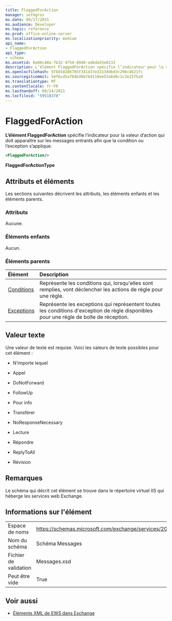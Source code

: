 ```yaml
---
title: FlaggedForAction
manager: sethgros
ms.date: 09/17/2015
ms.audience: Developer
ms.topic: reference
ms.prod: office-online-server
ms.localizationpriority: medium
api_name:
- FlaggedForAction
api_type:
- schema
ms.assetid: 6a08c48a-7b32-4754-8940-adbda55e8133
description: L’élément FlaggedForAction spécifie l’indicateur pour la valeur d’action qui doit apparaître sur les messages entrants afin que la condition ou l’exception s’applique.
ms.openlocfilehash: 978d10286785f341437e3213ddbd3c296c4621fc
ms.sourcegitcommit: 54f6cd5a704b36b76d110ee53a6d6c1c3e15f5a9
ms.translationtype: MT
ms.contentlocale: fr-FR
ms.lasthandoff: 09/24/2021
ms.locfileid: "59518378"
---
```

# <a name="flaggedforaction"></a>FlaggedForAction

**L’élément FlaggedForAction** spécifie l’indicateur pour la valeur d’action qui doit apparaître sur les messages entrants afin que la condition ou l’exception s’applique. 
  
```XML
<FlaggedForAction/>
```

 **FlaggedForActionType**
## <a name="attributes-and-elements"></a>Attributs et éléments

Les sections suivantes décrivent les attributs, les éléments enfants et les éléments parents.
  
### <a name="attributes"></a>Attributs

Aucune.
  
### <a name="child-elements"></a>Éléments enfants

Aucun.
  
### <a name="parent-elements"></a>Éléments parents

|**Élément**|**Description**|
|:-----|:-----|
|[Conditions](conditions.md) <br/> |Représente les conditions qui, lorsqu'elles sont remplies, vont déclencher les actions de règle pour une règle.  <br/> |
|[Exceptions](exceptions.md) <br/> |Représente les exceptions qui représentent toutes les conditions d'exception de règle disponibles pour une règle de boîte de réception.  <br/> |
   
## <a name="text-value"></a>Valeur texte

Une valeur de texte est requise. Voici les valeurs de texte possibles pour cet élément :
  
- N’importe lequel
    
- Appel
    
- DoNotForward
    
- FollowUp
    
- Pour info
    
- Transférer
    
- NoResponseNecessary
    
- Lecture
    
- Répondre
    
- ReplyToAll
    
- Révision
    
## <a name="remarks"></a>Remarques

Le schéma qui décrit cet élément se trouve dans le répertoire virtuel IIS qui héberge les services web Exchange.
  
## <a name="element-information"></a>Informations sur l'élément

|||
|:-----|:-----|
|Espace de noms  <br/> |https://schemas.microsoft.com/exchange/services/2006/messages  <br/> |
|Nom du schéma  <br/> |Schéma Messages  <br/> |
|Fichier de validation  <br/> |Messages.xsd  <br/> |
|Peut être vide  <br/> |True  <br/> |
   
## <a name="see-also"></a>Voir aussi



- [Éléments XML de EWS dans Exchange](ews-xml-elements-in-exchange.md)

